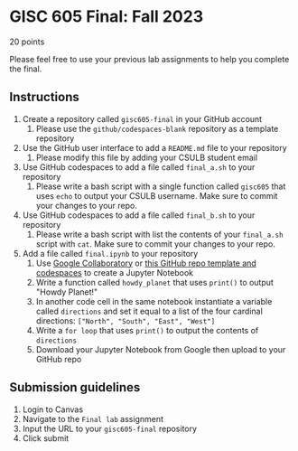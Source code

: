 # GISC 605 Final: Fall 2023
20 points

Please feel free to use your previous lab assignments to help you complete the final. 

## Instructions
1. Create a repository called `gisc605-final` in your GitHub account
    1. Please use the `github/codespaces-blank` repository as a template repository
3. Use the GitHub user interface to add a `README.md` file to your repository
    1. Please modify this file by adding your CSULB student email
4. Use GitHub codespaces to add a file called `final_a.sh` to your repository
    1. Please write a bash script with a single function called `gisc605` that uses `echo` to output your CSULB username. Make sure to commit your changes to your repo. 
5. Use GitHub codespaces to add a file called `final_b.sh` to your repository
    1. Please write a bash script with list the contents of your `final_a.sh` script with `cat`. Make sure to commit your changes to your repo. 
8. Add a file called `final.ipynb` to your repository
    1. Use [Google Collaboratory](https://colab.research.google.com/#create=true) or [this GitHub repo template and codespaces](https://github.com/github/codespaces-jupyter) to create a Jupyter Notebook
    2. Write a function called `howdy_planet` that uses `print()` to output "Howdy Planet!" 
    3. In another code cell in the same notebook instantiate a variable called `directions` and set it equal to a list of the four cardinal directions: `["North", "South", "East", "West"]`
    4. Write a `for loop` that uses `print()` to output the contents of `directions` 
    4. Download your Jupyter Notebook from Google then upload to your GitHub repo 

## Submission guidelines
1. Login to Canvas
1. Navigate to the `Final lab` assignment
1. Input the URL to your `gisc605-final` repository
1. Click submit
